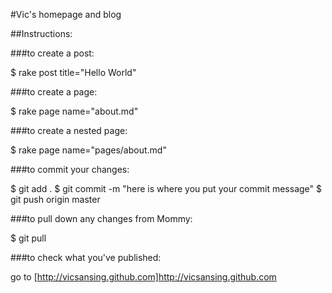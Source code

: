 
#Vic's homepage and blog

##Instructions:

###to create a post:

$ rake post title="Hello World"

###to create a page:

$ rake page name="about.md"

###to create a nested page:

$ rake page name="pages/about.md"

###to commit your changes:

$ git add .
$ git commit -m "here is where you put your commit message"
$ git push origin master

###to pull down any changes from Mommy:

$ git pull

###to check what you've published:

go to [http://vicsansing.github.com]http://vicsansing.github.com